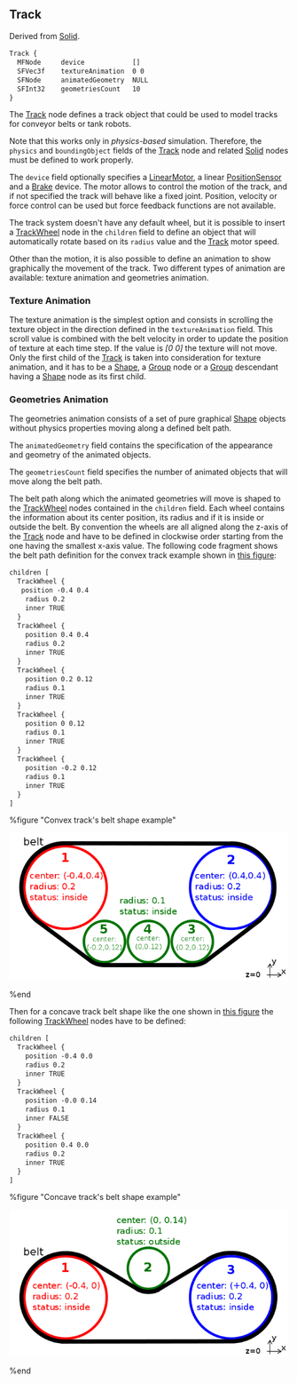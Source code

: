 ## Track

Derived from [Solid](solid.md#solid).

```
Track {
  MFNode     device            []
  SFVec3f    textureAnimation  0 0
  SFNode     animatedGeometry  NULL
  SFInt32    geometriesCount   10
}
```

The [Track](#track) node defines a track object that could be used to model
tracks for conveyor belts or tank robots.

Note that this works only in *physics-based* simulation. Therefore, the
`physics` and `boundingObject` fields of the [Track](#track) node and related
[Solid](solid.md#solid) nodes must be defined to work properly.

The `device` field optionally specifies a
[LinearMotor](linearmotor.md#linearmotor), a linear
[PositionSensor](positionsensor.md#positionsensor) and a [Brake](brake.md#brake)
device. The motor allows to control the motion of the track, and if not
specified the track will behave like a fixed joint. Position, velocity or force
control can be used but force feedback functions are not available.

The track system doesn't have any default wheel, but it is possible to insert a
[TrackWheel](trackwheel.md#trackwheel) node in the `children` field to define an
object that will automatically rotate based on its `radius` value and the
[Track](#track) motor speed.

Other than the motion, it is also possible to define an animation to show
graphically the movement of the track. Two different types of animation are
available: texture animation and geometries animation.

### Texture Animation

The texture animation is the simplest option and consists in scrolling the
texture object in the direction defined in the `textureAnimation` field. This
scroll value is combined with the belt velocity in order to update the position
of texture at each time step. If the value is *[0 0]* the texture will not move.
Only the first child of the [Track](#track) is taken into consideration for
texture animation, and it has to be a [Shape](shape.md#shape), a
[Group](group.md#group) node or a [Group](group.md#group) descendant having a
[Shape](shape.md#shape) node as its first child.

### Geometries Animation

The geometries animation consists of a set of pure graphical
[Shape](shape.md#shape) objects without physics properties moving along a
defined belt path.

The `animatedGeometry` field contains the specification of the appearance and
geometry of the animated objects.

The `geometriesCount` field specifies the number of animated objects that will
move along the belt path.

The belt path along which the animated geometries will move is shaped to the
[TrackWheel](trackwheel.md#trackwheel) nodes contained in the `children` field.
Each wheel contains the information about its center position, its radius and if
it is inside or outside the belt. By convention the wheels are all aligned along
the z-axis of the [Track](#track) node and have to be defined in clockwise order
starting from the one having the smallest x-axis value. The following code
fragment shows the belt path definition for the convex track example shown in
[this figure](#convex-track-s-belt-shape-example):

```
children [
  TrackWheel {
   position -0.4 0.4
    radius 0.2
    inner TRUE
  }
  TrackWheel {
    position 0.4 0.4
    radius 0.2
    inner TRUE
  }
  TrackWheel {
    position 0.2 0.12
    radius 0.1
    inner TRUE
  }
  TrackWheel {
    position 0 0.12
    radius 0.1
    inner TRUE
  }
  TrackWheel {
    position -0.2 0.12
    radius 0.1
    inner TRUE
  }
]
```

%figure "Convex track's belt shape example"

![Convex track's belt shape example](images/track_belt_convex.png)

%end

Then for a concave track belt shape like the one shown in [this
figure](#concave-track-s-belt-shape-example) the following
[TrackWheel](trackwheel.md#trackwheel) nodes have to be defined:

```
children [
  TrackWheel {
    position -0.4 0.0
    radius 0.2
    inner TRUE
  }
  TrackWheel {
    position -0.0 0.14
    radius 0.1
    inner FALSE
  }
  TrackWheel {
    position 0.4 0.0
    radius 0.2
    inner TRUE
  }
]
```

%figure "Concave track's belt shape example"

![Concave track's belt shape example](images/track_belt_concave.png)

%end

